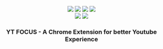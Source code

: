 <div align="center">
<image src="https://img.shields.io/github/package-json/v/leizzo/yt-focus" />
<image src="https://img.shields.io/github/v/tag/leizzo/yt-focus" />
<image src="https://img.shields.io/github/manifest-json/v/leizzo/yt-focus?label=manifest%20version">
<image src="https://img.shields.io/circleci/build/gh/leizzo/yt-focus/main?token=cb469ae384bdf180a49e85b5aa250d03e3266c2f" >
</div>
<div align="center">
<image src="https://img.shields.io/chrome-web-store/v/yt-focus" />
<image src="https://img.shields.io/chrome-web-store/stars/yt-focus?label=chrome%20web%20store%20rating">
</div>

<h3 align="center">YT FOCUS - A Chrome Extension for better Youtube Experience</h3>
